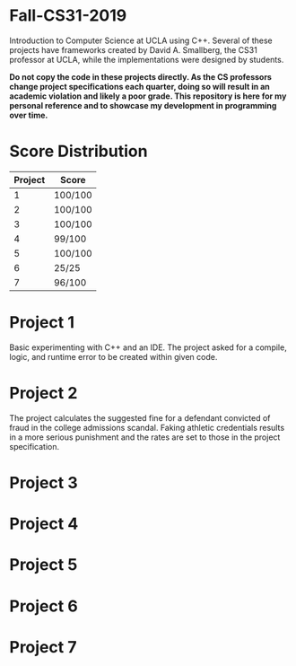 # Fall-CS31-2019
Introduction to Computer Science at UCLA using C++. Several of these projects have frameworks created by David A. Smallberg, the CS31 professor at UCLA, while the implementations were designed by students.




**Do not copy the code in these projects directly. As the CS professors change project specifications each quarter, doing so will result in an academic violation and likely a poor grade. This repository is here for my personal reference and to showcase my development in programming over time.**

# Score Distribution

| Project  | Score |
| ------------- | ------------- |
| 1  | 100/100  |
| 2  | 100/100  |
| 3  | 100/100  |
| 4  | 99/100  |
| 5  | 100/100  |
| 6  | 25/25  |
| 7  | 96/100  |

# Project 1
Basic experimenting with C++ and an IDE. The project asked for a compile, logic, and runtime error to be created within given code.

# Project 2
The project calculates the suggested fine for a defendant convicted of fraud in the college admissions scandal. Faking athletic credentials results in a more serious punishment and the rates are set to those in the project specification.

# Project 3

# Project 4

# Project 5

# Project 6

# Project 7
  

